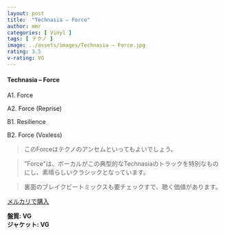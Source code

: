 ```yaml
---
layout: post
title:  "Technasia – Force"
author: mmr
categories: [ Vinyl ]
tags: [ テクノ ]
image: ../assets/images/Technasia – Force.jpg
rating: 3.5
v-rating: VG
---
```


#### Technasia – Force

A1. Force

A2. Force (Reprise)

B1. Resilience

B2. Force (Voxless)

> このForceはテクノのアンセムといってもよいでしょう。

> "Force"は、ボーカルがこの典型的なTechnasiaのトラックを特別なものにし、素晴らしいクラシックとなっています。

> 裏面のブレイクビートミックスも要チェックすで、聴く価値があります。

[メルカリで購入](https://jp.mercari.com/item/m82234983144)

<div class="mt-4 mb-4 d-flex align-items-center">
<strong class="mr-1">盤質: VG</strong>
</div>
<div class="mt-4 mb-4 d-flex align-items-center">
<strong class="mr-1">ジャケット: VG</strong>
</div>
